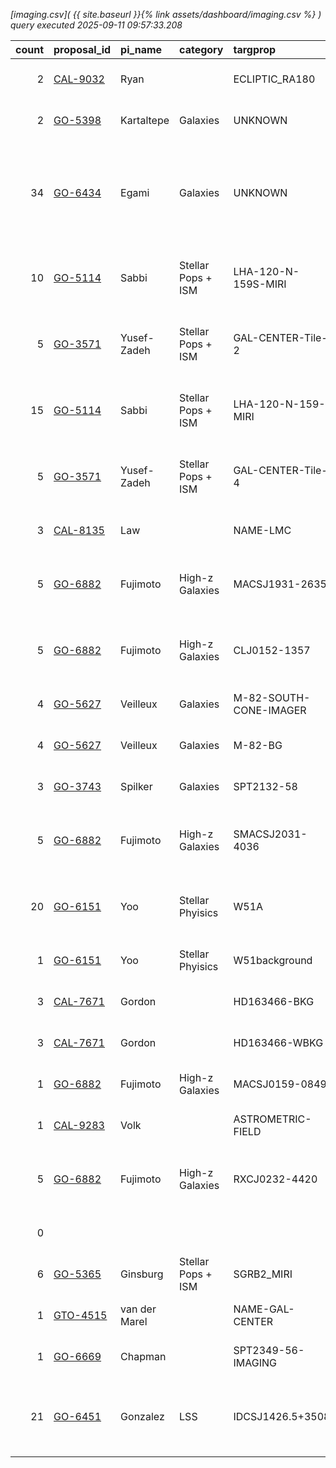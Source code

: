 
*[imaging.csv]( {{ site.baseurl }}{% link assets/dashboard/imaging.csv %} ) query executed 2025-09-11 09:57:33.208*

|   count | proposal_id                                                              | pi_name       | category           | targprop               | coords                                                                                               | exp_type           | bandpass                                            | observed         | release              |
|--------:|:-------------------------------------------------------------------------|:--------------|:-------------------|:-----------------------|:-----------------------------------------------------------------------------------------------------|:-------------------|:----------------------------------------------------|:-----------------|:---------------------|
|       2 | [CAL-9032](https://www.stsci.edu/jwst-program-info/visits/?program=9032) | Ryan          |                    | ECLIPTIC_RA180         | [j185928m4353](https://www.legacysurvey.org/viewer?ra=284.87254&dec=-43.88920&layer=ls-dr10&zoom=13) | NRC_WFSS           | F277W-GRISMR                                        | 2025-08-28 19:52 | 2025-08-29 00:50     |
|       2 | [GO-5398](https://www.stsci.edu/jwst-program-info/visits/?program=5398)  | Kartaltepe    | Galaxies           | UNKNOWN                | [j095904p0144](https://www.legacysurvey.org/viewer?ra=149.76302&dec=1.73685&layer=ls-dr10&zoom=13)   | NRC_WFSS           | F322W2-GRISMR                                       | 2025-04-14 03:51 | 2025-08-30 17:42     |
|      34 | [GO-6434](https://www.stsci.edu/jwst-program-info/visits/?program=6434)  | Egami         | Galaxies           | UNKNOWN                | [j093056p0151](https://www.legacysurvey.org/viewer?ra=142.73024&dec=1.85593&layer=ls-dr10&zoom=13)   | NRC_WFSS           | F356W-GRISMC F356W-GRISMR F444W-GRISMC F444W-GRISMR | 2025-05-25 06:09 | 2025-08-31 02:35     |
|      10 | [GO-5114](https://www.stsci.edu/jwst-program-info/visits/?program=5114)  | Sabbi         | Stellar Pops + ISM | LHA-120-N-159S-MIRI    | [j054004m6951](https://www.legacysurvey.org/viewer?ra=85.01958&dec=-69.84183&layer=ls-dr10&zoom=13)  | MIR_IMAGE          | F1000W F1280W F1500W F2100W F770W                   | 2024-08-31 03:14 | 2025-08-31 05:07     |
|       5 | [GO-3571](https://www.stsci.edu/jwst-program-info/visits/?program=3571)  | Yusef-Zadeh   | Stellar Pops + ISM | GAL-CENTER-Tile-2      | [j174536m2900](https://www.legacysurvey.org/viewer?ra=266.40002&dec=-29.00677&layer=ls-dr10&zoom=13) | MIR_IMAGE          | F1000W F1280W F1500W F560W F770W                    | 2024-08-31 11:00 | 2025-08-31 14:50     |
|      15 | [GO-5114](https://www.stsci.edu/jwst-program-info/visits/?program=5114)  | Sabbi         | Stellar Pops + ISM | LHA-120-N-159-MIRI     | [j053944m6946](https://www.legacysurvey.org/viewer?ra=84.93737&dec=-69.76628&layer=ls-dr10&zoom=13)  | MIR_IMAGE          | F1000W F1280W F1500W F2100W F770W                   | 2024-08-31 07:53 | 2025-08-31 19:02     |
|       5 | [GO-3571](https://www.stsci.edu/jwst-program-info/visits/?program=3571)  | Yusef-Zadeh   | Stellar Pops + ISM | GAL-CENTER-Tile-4      | [j174544m2902](https://www.legacysurvey.org/viewer?ra=266.43166&dec=-29.02798&layer=ls-dr10&zoom=13) | MIR_IMAGE          | F1000W F1280W F1500W F560W F770W                    | 2024-09-01 12:33 | 2025-09-01 13:28     |
|       3 | [CAL-8135](https://www.stsci.edu/jwst-program-info/visits/?program=8135) | Law           |                    | NAME-LMC               | [j052336m6945](https://www.legacysurvey.org/viewer?ra=80.89418&dec=-69.75611&layer=ls-dr10&zoom=13)  | MIR_IMAGE          | F1000W F2100W F2550W                                | 2025-09-01 05:03 | 2025-09-01 14:38     |
|       5 | [GO-6882](https://www.stsci.edu/jwst-program-info/visits/?program=6882)  | Fujimoto      | High-z Galaxies    | MACSJ1931-2635         | [j193148m2635](https://www.legacysurvey.org/viewer?ra=292.95708&dec=-26.57611&layer=ls-dr10&zoom=13) | NIS_IMAGE          | F115W F150W F200W F277W F356W                       | 2025-09-01 03:24 | 2025-09-02 08:11     |
|       5 | [GO-6882](https://www.stsci.edu/jwst-program-info/visits/?program=6882)  | Fujimoto      | High-z Galaxies    | CLJ0152-1357           | [j015244m1358](https://www.legacysurvey.org/viewer?ra=28.17875&dec=-13.95861&layer=ls-dr10&zoom=13)  | NIS_IMAGE          | F115W F150W F200W F277W F356W                       | 2025-09-02 23:19 | 2025-09-03 06:19     |
|       4 | [GO-5627](https://www.stsci.edu/jwst-program-info/visits/?program=5627)  | Veilleux      | Galaxies           | M-82-SOUTH-CONE-IMAGER | [j095552p6940](https://www.legacysurvey.org/viewer?ra=148.96969&dec=69.66688&layer=ls-dr10&zoom=13)  | MIR_IMAGE          | F1500W F1800W                                       | 2025-03-03 03:27 | 2025-09-03 22:14     |
|       4 | [GO-5627](https://www.stsci.edu/jwst-program-info/visits/?program=5627)  | Veilleux      | Galaxies           | M-82-BG                | [j095336p6942](https://www.legacysurvey.org/viewer?ra=148.40000&dec=69.69289&layer=ls-dr10&zoom=13)  | MIR_IMAGE          | F1500W F1800W                                       | 2025-03-03 05:20 | 2025-09-03 22:17     |
|       3 | [GO-3743](https://www.stsci.edu/jwst-program-info/visits/?program=3743)  | Spilker       | Galaxies           | SPT2132-58             | [j213244m5803](https://www.legacysurvey.org/viewer?ra=323.18009&dec=-58.04614&layer=ls-dr10&zoom=13) | MIR_IMAGE          | F1000W F560W F770W                                  | 2024-09-05 16:08 | 2025-09-05 19:43     |
|       5 | [GO-6882](https://www.stsci.edu/jwst-program-info/visits/?program=6882)  | Fujimoto      | High-z Galaxies    | SMACSJ2031-4036        | [j203152m4038](https://www.legacysurvey.org/viewer?ra=307.97196&dec=-40.62521&layer=ls-dr10&zoom=13) | NIS_IMAGE          | F115W F150W F200W F277W F356W                       | 2025-09-06 22:04 | 2025-09-07 20:15     |
|      20 | [GO-6151](https://www.stsci.edu/jwst-program-info/visits/?program=6151)  | Yoo           | Stellar Phyisics   | W51A                   | [j192344p1431](https://www.legacysurvey.org/viewer?ra=290.92555&dec=14.51306&layer=ls-dr10&zoom=13)  | MIR_IMAGE          | F1000W F1280W F2100W F560W F770W                    | 2024-09-08 12:47 | 2025-09-08 19:19     |
|       1 | [GO-6151](https://www.stsci.edu/jwst-program-info/visits/?program=6151)  | Yoo           | Stellar Phyisics   | W51background          | [j192356p1430](https://www.legacysurvey.org/viewer?ra=290.97914&dec=14.49170&layer=ls-dr10&zoom=13)  | MIR_IMAGE          | F2100W                                              | 2024-09-08 13:26 | 2025-09-08 19:32     |
|       3 | [CAL-7671](https://www.stsci.edu/jwst-program-info/visits/?program=7671) | Gordon        |                    | HD163466-BKG           | [j175324p6025](https://www.legacysurvey.org/viewer?ra=268.35570&dec=60.41334&layer=ls-dr10&zoom=13)  | MIR_IMAGE          | F770W                                               | 2025-09-07 14:33 | 2025-09-08 20:30     |
|       3 | [CAL-7671](https://www.stsci.edu/jwst-program-info/visits/?program=7671) | Gordon        |                    | HD163466-WBKG          | [j175224p6024](https://www.legacysurvey.org/viewer?ra=268.10570&dec=60.39668&layer=ls-dr10&zoom=13)  | MIR_IMAGE          | F770W                                               | 2025-09-07 15:33 | 2025-09-08 20:36     |
|       1 | [GO-6882](https://www.stsci.edu/jwst-program-info/visits/?program=6882)  | Fujimoto      | High-z Galaxies    | MACSJ0159-0849         | [j015948m0850](https://www.legacysurvey.org/viewer?ra=29.95583&dec=-8.83333&layer=ls-dr10&zoom=13)   | NIS_IMAGE          | F115W                                               | 2025-09-03 11:20 | 2025-09-09 16:29     |
|       1 | [CAL-9283](https://www.stsci.edu/jwst-program-info/visits/?program=9283) | Volk          |                    | ASTROMETRIC-FIELD      | [j052156m6930](https://www.legacysurvey.org/viewer?ra=80.48542&dec=-69.49836&layer=ls-dr10&zoom=13)  | NIS_IMAGE          | F200W                                               | 2025-09-09 12:51 | 2025-09-10 02:31     |
|       5 | [GO-6882](https://www.stsci.edu/jwst-program-info/visits/?program=6882)  | Fujimoto      | High-z Galaxies    | RXCJ0232-4420          | [j023220m4421](https://www.legacysurvey.org/viewer?ra=38.07542&dec=-44.34581&layer=ls-dr10&zoom=13)  | NIS_IMAGE          | F115W F150W F200W F277W F356W                       | 2025-09-10 09:31 | 2025-09-11 09:11     |
|       0 |                                                                          |               |                    |                        |                                                                                                      |                    |                                                     | **Now**          | **2025-09-11 09:57** |
|       6 | [GO-5365](https://www.stsci.edu/jwst-program-info/visits/?program=5365)  | Ginsburg      | Stellar Pops + ISM | SGRB2_MIRI             | [j174720m2824](https://www.legacysurvey.org/viewer?ra=266.83323&dec=-28.39742&layer=ls-dr10&zoom=13) | MIR_IMAGE          | F1280W F2550W F770W                                 | 2024-09-15 10:33 | 2025-09-15 20:15     |
|       1 | [GTO-4515](https://www.stsci.edu/jwst-program-info/visits/?program=4515) | van der Marel |                    | NAME-GAL-CENTER        | [j174540m2900](https://www.legacysurvey.org/viewer?ra=266.41683&dec=-29.00778&layer=ls-dr10&zoom=13) | NIS_IMAGE          | F140M                                               | 2024-09-17 22:25 | 2025-09-18 12:49     |
|       1 | [GO-6669](https://www.stsci.edu/jwst-program-info/visits/?program=6669)  | Chapman       |                    | SPT2349-56-IMAGING     | [j234944m5638](https://www.legacysurvey.org/viewer?ra=357.42850&dec=-56.64050&layer=ls-dr10&zoom=13) | MIR_IMAGE          | F1800W                                              | 2024-09-18 07:03 | 2025-09-18 18:50     |
|      21 | [GO-6451](https://www.stsci.edu/jwst-program-info/visits/?program=6451)  | Gonzalez      | LSS                | IDCSJ1426.5+3508       | [j142632p3508](https://www.legacysurvey.org/viewer?ra=216.63729&dec=35.13987&layer=ls-dr10&zoom=13)  | NIS_IMAGE NIS_WFSS | F200W F444WP GR150C-F200W GR150R-F200W              | 2025-03-23 16:46 | 2025-09-23 23:31     |